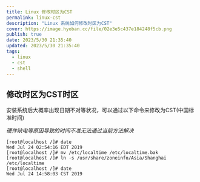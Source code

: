 ```yaml
---
title: Linux 修改时区为CST
permalink: linux-cst
description: "Linux 系统如何修改时区为CST"
cover: https://image.hyoban.cc/file/02e3e5c437e184248f5cb.png
publish: true
date: 2023/5/30 21:35:40
updated: 2023/5/30 21:35:40
tags:
  - linux
  - cst
  - shell
---
```


## 修改时区为CST时区

安装系统后大概率出现日期不对等状况，可以通过以下命令来修改为CST(中国标准时间)

*硬件缺电等原因导致的时间不准无法通过当前方法解决*

```shell
[root@localhost /]# date
Wed Jul 24 02:54:16 EDT 2019
[root@localhost /]# mv /etc/localtime /etc/localtime.bak
[root@localhost /]# ln -s /usr/share/zoneinfo/Asia/Shanghai /etc/localtime
[root@localhost /]# date
Wed Jul 24 14:58:03 CST 2019
```

